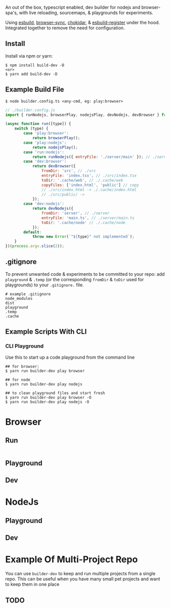 An out of the box, typescript enabled, dev builder for nodejs and browser-spa's, with live reloading, sourcemaps, & playgrounds for experiments.

Using [esbuild](https://github.com/evanw/esbuild), [browser-sync](https://github.com/BrowserSync/browser-sync), [chokidar](https://github.com/paulmillr/chokidar), & [esbuild-register](https://github.com/egoist/esbuild-register) under the hood. Integrated together to remove the need for configuration.

## Install

Install via npm or yarn:

```console
$ npm install build-dev -D
<or>
$ yarn add build-dev -D
```
## Example Build File
```console
$ node builder.config.ts <any-cmd, eg: play:browser>
```
```js
// ./builder.config.js
import { runNodejs, browserPlay, nodejsPlay, devNodejs, devBrowser } from 'build-dev';

(async function run([type]) {
    switch (type) {
        case 'play:browser':
            return browserPlay();
        case 'play:nodejs':
            return nodejsPlay();
        case 'run:nodejs':
            return runNodejs({ entryFile: './server/main' }); // ./server/main.ts
        case 'dev:browser':
            return devBrowser({
                fromDir: 'src', // ./src
                entryFile: 'index.tsx', // ./src/index.tsx
                toDir: '.cache/web', // ./.cache/web
                copyFiles: ['index.html', 'public'] // copy
                // ./src/index.html -> ./.cache/index.html
                // ./src/public/ -> 
            });
        case 'dev:nodejs':
            return devNodejs({
                fromDir: 'server', // ./server
                entryFile: 'main.ts', // ./server/main.ts
                toDir: '.cache/node' // ./.cache/node
            });
        default:
            throw new Error(`"${type}" not implemented`);
    }
})(process.argv.slice(2));
```

## .gitignore
To prevent unwanted code & experiments to be committed to your repo: add `playground` & `.temp` (or the corresponding `fromDir` & `toDir` used for playgrounds) to your `.gitignore.` file.

```
# example .gitignore
node_modules
dist
playground
.temp
.cache
```

<!-- TODO -->
## Example Scripts With CLI
### CLI Playground
Use this to start up a code playground from the command line
```console
## for browser:
$ yarn run builder-dev play browser

## for node
$ yarn run builder-dev play nodejs

## to clean playground files and start fresh
$ yarn run builder-dev play browser -O
$ yarn run builder-dev play nodejs -O
```

# Browser

## Run
```ts
```
## Playground
## Dev
<!-- TODO: ## Build For NMP -->
<!-- TODO: ## Build For Browser -->
# NodeJs
<!-- TODO: ## Run -->
## Playground
## Dev
<!-- TODO: ## Build For NMP -->
<!-- TODO: ## Build For Browser -->

<!-- TODO -->
# Example Of Multi-Project Repo
You can use `builder-dev` to keep and run multiple projects from a single repo. This can be useful when you have many small pet projects and want to keep them in one place
## TODO
<!-- TODO -->